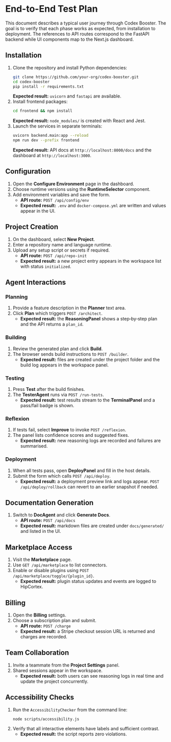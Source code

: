 # End-to-End Test Plan

This document describes a typical user journey through Codex Booster. The goal is to verify that each phase works as expected, from installation to deployment. The references to API routes correspond to the FastAPI backend while UI components map to the Next.js dashboard.

## Installation

1. Clone the repository and install Python dependencies:
   ```bash
   git clone https://github.com/your-org/codex-booster.git
   cd codex-booster
   pip install -r requirements.txt
   ```
   **Expected result:** `uvicorn` and `fastapi` are available.
2. Install frontend packages:
   ```bash
   cd frontend && npm install
   ```
   **Expected result:** `node_modules/` is created with React and Jest.
3. Launch the services in separate terminals:
   ```bash
   uvicorn backend.main:app --reload
   npm run dev --prefix frontend
   ```
   **Expected result:** API docs at `http://localhost:8000/docs` and the dashboard at `http://localhost:3000`.

## Configuration

1. Open the **Configure Environment** page in the dashboard.
2. Choose runtime versions using the **RuntimeSelector** component.
3. Add environment variables and save the form.
   - **API route:** `POST /api/config/env`
   - **Expected result:** `.env` and `docker-compose.yml` are written and values appear in the UI.

## Project Creation

1. On the dashboard, select **New Project**.
2. Enter a repository name and language runtime.
3. Upload any setup script or secrets if required.
   - **API route:** `POST /api/repo-init`
   - **Expected result:** a new project entry appears in the workspace list with status `initialized`.

## Agent Interactions

### Planning
1. Provide a feature description in the **Planner** text area.
2. Click **Plan** which triggers `POST /architect`.
   - **Expected result:** the **ReasoningPanel** shows a step‑by‑step plan and the API returns a `plan_id`.

### Building
1. Review the generated plan and click **Build**.
2. The browser sends build instructions to `POST /builder`.
   - **Expected result:** files are created under the project folder and the build log appears in the workspace panel.

### Testing
1. Press **Test** after the build finishes.
2. The **TesterAgent** runs via `POST /run-tests`.
   - **Expected result:** test results stream to the **TerminalPanel** and a pass/fail badge is shown.

### Reflexion
1. If tests fail, select **Improve** to invoke `POST /reflexion`.
2. The panel lists confidence scores and suggested fixes.
   - **Expected result:** new reasoning logs are recorded and failures are summarised.

### Deployment
1. When all tests pass, open **DeployPanel** and fill in the host details.
2. Submit the form which calls `POST /api/deploy`.
   - **Expected result:** a deployment preview link and logs appear. `POST /api/deploy/rollback` can revert to an earlier snapshot if needed.

## Documentation Generation

1. Switch to **DocAgent** and click **Generate Docs**.
   - **API route:** `POST /api/docs`
   - **Expected result:** markdown files are created under `docs/generated/` and listed in the UI.

## Marketplace Access

1. Visit the **Marketplace** page.
2. Use `GET /api/marketplace` to list connectors.
3. Enable or disable plugins using `POST /api/marketplace/toggle/{plugin_id}`.
   - **Expected result:** plugin status updates and events are logged to HipCortex.

## Billing

1. Open the **Billing** settings.
2. Choose a subscription plan and submit.
   - **API route:** `POST /charge`
   - **Expected result:** a Stripe checkout session URL is returned and charges are recorded.

## Team Collaboration

1. Invite a teammate from the **Project Settings** panel.
2. Shared sessions appear in the workspace.
   - **Expected result:** both users can see reasoning logs in real time and update the project concurrently.

## Accessibility Checks

1. Run the `AccessibilityChecker` from the command line:
   ```bash
   node scripts/accessibility.js
   ```
2. Verify that all interactive elements have labels and sufficient contrast.
   - **Expected result:** the script reports zero violations.

